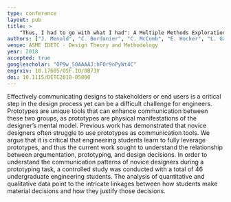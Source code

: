 ```yaml
---
type: conference
layout: pub
title: >
    "Thus, I had to go with what I had": A Multiple Methods Exploration of Novice Designers Articulation of Prototyping Decisions
authors: ["J. Menold", "C. Berdanier", "C. McComb", "E. Hocker", "L. Gardner"]
venue: ASME IDETC - Design Theory and Methodology
year: 2018
accepted: true
googlescholar: "0P9w_S0AAAAJ:hFOr9nPyWt4C"
engrxiv: 10.17605/OSF.IO/8B73V
doi: 10.1115/DETC2018-85800
---
```

Effectively communicating designs to stakeholders or end users is a critical step in the design process yet can be a difficult challenge for engineers. Prototypes are unique tools that can enhance communication between these two groups, as prototypes are physical manifestations of the designer’s mental model. Previous work has demonstrated that novice designers often struggle to use prototypes as communication tools. We argue that it is critical that engineering students learn to fully leverage prototypes, and thus the current work sought to understand the relationship between argumentation, prototyping, and design decisions. In order to understand the communication patterns of novice designers during a prototyping task, a controlled study was conducted with a total of 46 undergraduate engineering students. The analysis of quantitative and qualitative data point to the intricate linkages between how students make material decisions and how they justify those decisions.
